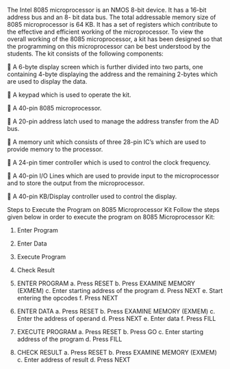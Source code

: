 The Intel 8085 microprocessor is an NMOS 8-bit device. It has a 16-bit address bus and an 8- bit data bus. The total addressable memory size of 8085 microprocessor is 64 KB. It has a set of registers which contribute to the effective and efficient working of the microprocessor.
To view the overall working of the 8085 microprocessor, a kit has been designed so that the programming on this microprocessor can be best understood by the students.
The kit consists of the following components:

 A 6-byte display screen which is further divided into two parts, one containing 4-byte displaying the address and the remaining 2-bytes which are used to display the data.

 A keypad which is used to operate the kit.

 A 40-pin 8085 microprocessor.

 A 20-pin address latch used to manage the address transfer from the AD bus.

 A memory unit which consists of three 28-pin IC’s which are used to provide memory to the processor.

 A 24-pin timer controller which is used to control the clock frequency.

 A 40-pin I/O Lines which are used to provide input to the microprocessor and to store the output from the microprocessor.

 A 40-pin KB/Display controller used to control the display.

Steps to Execute the Program on 8085 Microprocessor Kit
Follow the steps given below in order to execute the program on 8085 Microprocessor Kit:
1. Enter Program
2. Enter Data
3. Execute Program
4. Check Result

1. ENTER PROGRAM
a. Press RESET
b. Press EXAMINE MEMORY (EXMEM)
c. Enter starting address of the program
d. Press NEXT
e. Start entering the opcodes
f. Press NEXT

2. ENTER DATA
a. Press RESET
b. Press EXAMINE MEMORY (EXMEM)
c. Enter the address of operand
d. Press NEXT
e. Enter data
f. Press FILL

3. EXECUTE PROGRAM
a. Press RESET
b. Press GO
c. Enter starting address of the program
d. Press FILL

4. CHECK RESULT
a. Press RESET
b. Press EXAMINE MEMORY (EXMEM)
c. Enter address of result
d. Press NEXT
